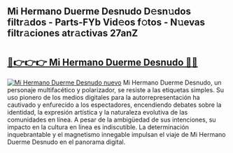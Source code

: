 ## Mi Hermano Duerme Desnudo D𝚎sn𝚞dos filtr𝚊dos - Parts-FYb Vid𝚎os f𝚘tos - N𝚞evas filtr𝚊ciones atr𝚊ctivas 27anZ

# <h2><a href="http://mb2e9dg.tromn.icu/?c=Mi+Hermano+Duerme+Desnudo">🔗👉👉👉 Mi Hermano Duerme Desnudo 🔗🔗</a></h2>

[![Mi Hermano Duerme Desnudo nuevo](https://i.imgur.com/pEAQMta.gif)](http://mb2e9dg.tromn.icu/?c=Mi+Hermano+Duerme+Desnudo)
Mi Hermano Duerme Desnudo, un personaje multifacético y polarizador, se resiste a las etiquetas simples. Su uso pionero de los medios digitales para la autorrepresentación ha cautivado y enfurecido a los espectadores, encendiendo debates sobre la identidad, la expresión artística y la naturaleza evolutiva de las comunidades en línea. A pesar de la ambigüedad de sus intenciones, su impacto en la cultura en línea es indiscutible. La determinación inquebrantable y el magnetismo innegable impulsan el viaje de Mi Hermano Duerme Desnudo en el panorama digital.
